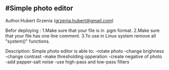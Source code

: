 #Simple photo editor
-------------------
Author:Hubert Grzenia (grzenia.hubert@gmail.com)

Befor deploying :
1.Make sure that your file is in .pgm format.
2.Make sure that your file has one line comment.
3.To use in Linux system remove all "system()" functions.

Description:
Simple photo editor is able to:
-rotate photo
-change brighness
-change contrast
-make thresholding opperation
-create negative of photo
-add papper-salt noise
-use high-pass and low-pass filters

